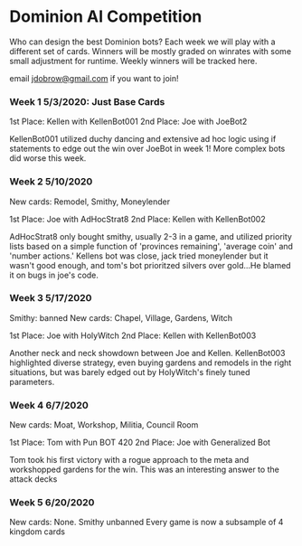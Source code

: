 <h1>Dominion AI Competition</h1>

Who can design the best Dominion bots? Each week we will play with a different set of cards. Winners will be mostly graded on winrates with some small adjustment for runtime. Weekly winners will be tracked here.

email jdobrow@gmail.com if you want to join!

<h3>Week 1 5/3/2020: Just Base Cards</h3>
1st Place: Kellen with KellenBot001
2nd Place: Joe with JoeBot2

KellenBot001 utilized duchy dancing and extensive ad hoc logic using if statements to edge out the win over JoeBot in week 1! More complex bots did worse this week.

<h3>Week 2 5/10/2020</h3>

New cards: Remodel, Smithy, Moneylender

1st Place: Joe with AdHocStrat8
2nd Place: Kellen with KellenBot002

AdHocStrat8 only bought smithy, usually 2-3 in a game, and utilized priority lists based on a simple function of 'provinces remaining', 'average coin' and 'number actions.' Kellens bot was close, jack tried moneylender but it wasn't good enough, and tom's bot prioritzed silvers over gold...He blamed it on bugs in joe's code.

<h3>Week 3 5/17/2020</h3>

Smithy: banned
New cards: Chapel, Village, Gardens, Witch

1st Place: Joe with HolyWitch
2nd Place: Kellen with KellenBot003

Another neck and neck showdown between Joe and Kellen. KellenBot003 highlighted diverse strategy, even buying gardens and remodels in the right situations, but was barely edged out by HolyWitch's finely tuned parameters.

<h3>Week 4 6/7/2020</h3>

New cards: Moat, Workshop, Militia, Council Room

1st Place: Tom with Pun BOT 420
2nd Place: Joe with Generalized Bot

Tom took his first victory with a rogue approach to the meta and workshopped gardens for the win. This was an interesting answer to the attack decks

<h3>Week 5 6/20/2020</h3>

New cards: None. Smithy unbanned
Every game is now a subsample of 4 kingdom cards
